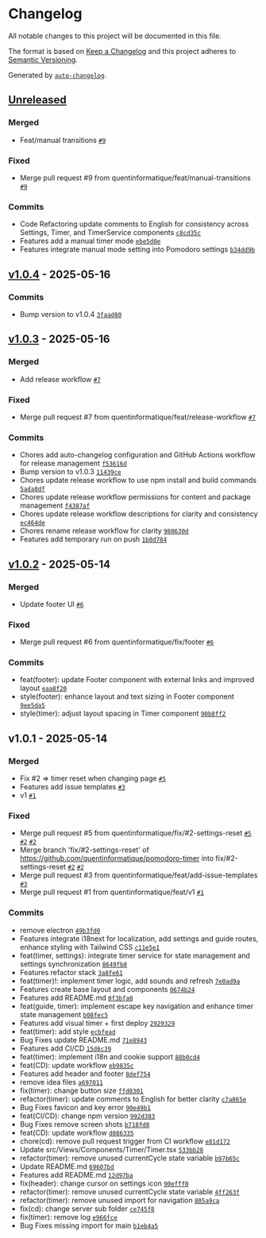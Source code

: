 # Changelog

All notable changes to this project will be documented in this file.

The format is based on [Keep a Changelog](https://keepachangelog.com/en/1.0.0/)
and this project adheres to [Semantic Versioning](https://semver.org/spec/v2.0.0.html).

Generated by [`auto-changelog`](https://github.com/CookPete/auto-changelog).

## [Unreleased](https://github.com/quentinformatique/pomodoro-timer/compare/v1.0.4...HEAD)

### Merged

- Feat/manual transitions [`#9`](https://github.com/quentinformatique/pomodoro-timer/pull/9)

### Fixed

- Merge pull request #9 from quentinformatique/feat/manual-transitions [`#9`](https://github.com/quentinformatique/pomodoro-timer/issues/9)

### Commits

- Code Refactoring update comments to English for consistency across Settings, Timer, and TimerService components [`c8cd35c`](https://github.com/quentinformatique/pomodoro-timer/commit/c8cd35c59fa036d2ac4e7bdeff950a0f2190d392)
- Features add a manual timer mode [`ebe5d0e`](https://github.com/quentinformatique/pomodoro-timer/commit/ebe5d0ef0c7df552053a281a2e6c734ceac70929)
- Features integrate manual mode setting into Pomodoro settings [`b34dd9b`](https://github.com/quentinformatique/pomodoro-timer/commit/b34dd9b52bf0f7c464929a7b00cbbae366990a52)

## [v1.0.4](https://github.com/quentinformatique/pomodoro-timer/compare/v1.0.3...v1.0.4) - 2025-05-16

### Commits

- Bump version to v1.0.4 [`3faad80`](https://github.com/quentinformatique/pomodoro-timer/commit/3faad800d2c7487094ab12d542bcde45cc431123)

## [v1.0.3](https://github.com/quentinformatique/pomodoro-timer/compare/v1.0.2...v1.0.3) - 2025-05-16

### Merged

- Add release workflow [`#7`](https://github.com/quentinformatique/pomodoro-timer/pull/7)

### Fixed

- Merge pull request #7 from quentinformatique/feat/release-workflow [`#7`](https://github.com/quentinformatique/pomodoro-timer/issues/7)

### Commits

- Chores add auto-changelog configuration and GitHub Actions workflow for release management [`f53616d`](https://github.com/quentinformatique/pomodoro-timer/commit/f53616d98dcbd1af24d4f612d1520a8592e7b7d2)
- Bump version to v1.0.3 [`11439ce`](https://github.com/quentinformatique/pomodoro-timer/commit/11439ce5818e5952cfe550f17bf25345a5e73018)
- Chores update release workflow to use npm install and build commands [`5ada8df`](https://github.com/quentinformatique/pomodoro-timer/commit/5ada8df1ccce144dc1286160cd735e19ca8d1723)
- Chores update release workflow permissions for content and package management [`f4387af`](https://github.com/quentinformatique/pomodoro-timer/commit/f4387af5715622943fa956f072c4bc274954c2de)
- Chores update release workflow descriptions for clarity and consistency [`ec464de`](https://github.com/quentinformatique/pomodoro-timer/commit/ec464de1f7a7d5ead7cb3d5dba7581b690f01501)
- Chores rename release workflow for clarity [`980630d`](https://github.com/quentinformatique/pomodoro-timer/commit/980630d76357e2fe877c68d6c09dc5e5de42a33a)
- Features add temporary run on push [`1b8d784`](https://github.com/quentinformatique/pomodoro-timer/commit/1b8d784127f11e95de73a8cfcd18c6bc0bfecc25)

## [v1.0.2](https://github.com/quentinformatique/pomodoro-timer/compare/v1.0.1...v1.0.2) - 2025-05-14

### Merged

- Update footer UI [`#6`](https://github.com/quentinformatique/pomodoro-timer/pull/6)

### Fixed

- Merge pull request #6 from quentinformatique/fix/footer [`#6`](https://github.com/quentinformatique/pomodoro-timer/issues/6)

### Commits

- feat(footer): update Footer component with external links and improved layout [`eaa8f20`](https://github.com/quentinformatique/pomodoro-timer/commit/eaa8f20b4a54c09d2aa8513828e7629c0add8edd)
- style(footer): enhance layout and text sizing in Footer component [`9ee5da5`](https://github.com/quentinformatique/pomodoro-timer/commit/9ee5da538fd3bc30d874d0fef464b71544cba17c)
- style(timer): adjust layout spacing in Timer component [`90b8ff2`](https://github.com/quentinformatique/pomodoro-timer/commit/90b8ff2fc95ac550966bb2f315689262909bdc4b)

## v1.0.1 - 2025-05-14

### Merged

- Fix #2 =&gt; timer reset when changing page [`#5`](https://github.com/quentinformatique/pomodoro-timer/pull/5)
- Features add issue templates [`#3`](https://github.com/quentinformatique/pomodoro-timer/pull/3)
- v1 [`#1`](https://github.com/quentinformatique/pomodoro-timer/pull/1)

### Fixed

- Merge pull request #5 from quentinformatique/fix/#2-settings-reset [`#5`](https://github.com/quentinformatique/pomodoro-timer/issues/5) [`#2`](https://github.com/quentinformatique/pomodoro-timer/issues/2) [`#2`](https://github.com/quentinformatique/pomodoro-timer/issues/2)
- Merge branch 'fix/#2-settings-reset' of https://github.com/quentinformatique/pomodoro-timer into fix/#2-settings-reset [`#2`](https://github.com/quentinformatique/pomodoro-timer/issues/2) [`#2`](https://github.com/quentinformatique/pomodoro-timer/issues/2)
- Merge pull request #3 from quentinformatique/feat/add-issue-templates [`#3`](https://github.com/quentinformatique/pomodoro-timer/issues/3)
- Merge pull request #1 from quentinformatique/feat/v1 [`#1`](https://github.com/quentinformatique/pomodoro-timer/issues/1)

### Commits

- remove electron [`49b3fd0`](https://github.com/quentinformatique/pomodoro-timer/commit/49b3fd00cd81d82bb24eaa069689aef12eede91d)
- Features integrate i18next for localization, add settings and guide routes, enhance styling with Tailwind CSS [`c11e5e1`](https://github.com/quentinformatique/pomodoro-timer/commit/c11e5e1a4407acc72c09e1792ac4758e26d04e9d)
- feat(timer, settings): integrate timer service for state management and settings synchronization [`8649fb8`](https://github.com/quentinformatique/pomodoro-timer/commit/8649fb88c8228f33e118bc0206ce3afa414a8a9d)
- Features refactor stack [`3a8fe61`](https://github.com/quentinformatique/pomodoro-timer/commit/3a8fe610c4a6824449539e2f72ba6f2c5b0cb9d3)
- feat(timer)!: implement timer logic, add sounds and refresh [`7e0ad9a`](https://github.com/quentinformatique/pomodoro-timer/commit/7e0ad9aacfdf93129a7d74805e2db2fcb3f2ca24)
- Features create base layout and components [`0674b24`](https://github.com/quentinformatique/pomodoro-timer/commit/0674b2493e85308cc0cf0eec53ac95e70f69c993)
- Features add README.md [`0f3bfa0`](https://github.com/quentinformatique/pomodoro-timer/commit/0f3bfa0fd60ea690deaad58650fd9c6202af419b)
- feat(guide, timer): implement escape key navigation and enhance timer state management [`b08fec5`](https://github.com/quentinformatique/pomodoro-timer/commit/b08fec55a2a66f8beb12c4a4dabdf87255490e3c)
- Features add visual timer + first deploy [`2929329`](https://github.com/quentinformatique/pomodoro-timer/commit/292932957045474af9dfe9033194798e7b2d86e2)
- feat(timer): add style [`ecbfead`](https://github.com/quentinformatique/pomodoro-timer/commit/ecbfead663cf8bc105972b1ff2c58c32627b17c4)
- Bug Fixes update README.md [`71e8943`](https://github.com/quentinformatique/pomodoro-timer/commit/71e89435d96be56d987b14ee59b0c58555395df5)
- Features add CI/CD [`15d6c39`](https://github.com/quentinformatique/pomodoro-timer/commit/15d6c3979d12ac5570d8301f0366cbddb49c8c1e)
- feat(timer): implement i18n and cookie support [`88b0cd4`](https://github.com/quentinformatique/pomodoro-timer/commit/88b0cd438914df6687b57fc5e725d170f87c0a1d)
- feat(CD): update workflow [`eb9835c`](https://github.com/quentinformatique/pomodoro-timer/commit/eb9835c78d01f1d9857e88e5321249e31d280971)
- Features add header and footer [`8def754`](https://github.com/quentinformatique/pomodoro-timer/commit/8def754db81c016135de34df5120460baa551ff2)
- remove idea files [`a697011`](https://github.com/quentinformatique/pomodoro-timer/commit/a69701168403a177fc965c24613ec6874fee210d)
- fix(timer): change button size [`ffd0301`](https://github.com/quentinformatique/pomodoro-timer/commit/ffd0301eba7b701e79b390a23c4b9ee0c5b23e3c)
- refactor(timer): update comments to English for better clarity [`c7a865e`](https://github.com/quentinformatique/pomodoro-timer/commit/c7a865e25271d3c5e1765971398420a13fa4dd63)
- Bug Fixes favicon and key error [`90e49b1`](https://github.com/quentinformatique/pomodoro-timer/commit/90e49b1a19eeb875c1f2a66a924f5e6f93eead49)
- feat(CI/CD): change npm version [`992d383`](https://github.com/quentinformatique/pomodoro-timer/commit/992d383214fab49ccb3f26e0ba3818ce82d741c4)
- Bug Fixes remove screen shots [`b718fd8`](https://github.com/quentinformatique/pomodoro-timer/commit/b718fd85c3e4f4b94bcc746c6812ba2492ac9429)
- feat(CD): update workflow [`d086335`](https://github.com/quentinformatique/pomodoro-timer/commit/d08633524b39ba7cfabb429ac470134e2dcbc363)
- chore(cd): remove pull request trigger from CI workflow [`e81d172`](https://github.com/quentinformatique/pomodoro-timer/commit/e81d17256ba51ced719a520a4826704f6c96fb47)
- Update src/Views/Components/Timer/Timer.tsx [`533bb28`](https://github.com/quentinformatique/pomodoro-timer/commit/533bb28adc0a4408822b21844cd795b8decb5ef7)
- refactor(timer): remove unused currentCycle state variable [`b97b65c`](https://github.com/quentinformatique/pomodoro-timer/commit/b97b65cbc416591cdafb5626a0f8255bd727c607)
- Update README.md [`69607bd`](https://github.com/quentinformatique/pomodoro-timer/commit/69607bd93816bd92729ab841dca4b2940cbea897)
- Features add README.md [`12d97ba`](https://github.com/quentinformatique/pomodoro-timer/commit/12d97bab6c9051d44bbf3493e4b185673e90889b)
- fix(header): change cursor on settings icon [`90efff0`](https://github.com/quentinformatique/pomodoro-timer/commit/90efff0147238393c8d6541dc66b989846645f15)
- refactor(timer): remove unused currentCycle state variable [`4ff263f`](https://github.com/quentinformatique/pomodoro-timer/commit/4ff263f2bb7af2f7605180d4b56b95efaa5d64d3)
- refactor(timer): remove unused import for navigation [`805a9ca`](https://github.com/quentinformatique/pomodoro-timer/commit/805a9ca9cc408a174f9c84beb7e6b62cbb08cc52)
- fix(cd): change server sub folder [`ce745f8`](https://github.com/quentinformatique/pomodoro-timer/commit/ce745f81235a582e8a31993b70b1776580988ae7)
- fix(timer): remove log [`e966fce`](https://github.com/quentinformatique/pomodoro-timer/commit/e966fce13bbb14aa91d8c3d9821fd68a8881fcb8)
- Bug Fixes missing import for main [`b1eb4a5`](https://github.com/quentinformatique/pomodoro-timer/commit/b1eb4a568225b739e73e89ac0bbdc23806f88af9)
